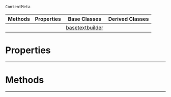  `ContentMeta`

|Methods|Properties|Base Classes|Derived Classes|
|---|---|---|---|
| | |[basetextbuilder](https://plasmaengine.github.io/PlasmaDocs/Plasma1/C++/code_reference/class_reference/basetextbuilder.markdown)| |


 #  Properties


---  
 #  Methods


---  
 

 